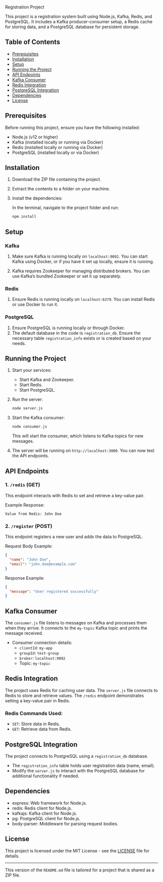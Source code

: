  Registration Project

This project is a registration system built using Node.js, Kafka, Redis, and PostgreSQL. It includes a Kafka producer-consumer setup, a Redis cache for storing data, and a PostgreSQL database for persistent storage.

## Table of Contents
- [Prerequisites](#prerequisites)
- [Installation](#installation)
- [Setup](#setup)
- [Running the Project](#running-the-project)
- [API Endpoints](#api-endpoints)
- [Kafka Consumer](#kafka-consumer)
- [Redis Integration](#redis-integration)
- [PostgreSQL Integration](#postgresql-integration)
- [Dependencies](#dependencies)
- [License](#license)

## Prerequisites

Before running this project, ensure you have the following installed:

- Node.js (v12 or higher)
- Kafka (installed locally or running via Docker)
- Redis (installed locally or running via Docker)
- PostgreSQL (installed locally or via Docker)

## Installation

1. Download the ZIP file containing the project.
2. Extract the contents to a folder on your machine.

3. Install the dependencies:

   In the terminal, navigate to the project folder and run:

   ```bash
   npm install
   ```

## Setup

### Kafka

1. Make sure Kafka is running locally on `localhost:9092`. You can start Kafka using Docker, or if you have it set up locally, ensure it is running.

2. Kafka requires Zookeeper for managing distributed brokers. You can use Kafka’s bundled Zookeeper or set it up separately.

### Redis

1. Ensure Redis is running locally on `localhost:6379`. You can install Redis or use Docker to run it.

### PostgreSQL

1. Ensure PostgreSQL is running locally or through Docker.
2. The default database in the code is `registration_db`. Ensure the necessary table `registration_info` exists or is created based on your needs.

## Running the Project

1. Start your services:
   - Start Kafka and Zookeeper.
   - Start Redis.
   - Start PostgreSQL.

2. Run the server:

   ```bash
   node server.js
   ```

3. Start the Kafka consumer:

   ```bash
   node consumer.js
   ```

   This will start the consumer, which listens to Kafka topics for new messages.

4. The server will be running on `http://localhost:3000`. You can now test the API endpoints.

## API Endpoints

### 1. `/redis` (GET)

This endpoint interacts with Redis to set and retrieve a key-value pair.

Example Response:

```plaintext
Value from Redis: John Doe
```

### 2. `/register` (POST)

This endpoint registers a new user and adds the data to PostgreSQL.

Request Body Example:

```json
{
  "name": "John Doe",
  "email": "john.doe@example.com"
}
```

Response Example:

```json
{
  "message": "User registered successfully"
}
```

## Kafka Consumer

The `consumer.js` file listens to messages on Kafka and processes them when they arrive. It connects to the `my-topic` Kafka topic and prints the message received.

- Consumer connection details:
  - `clientId`: `my-app`
  - `groupId`: `test-group`
  - `broker`: `localhost:9092`
  - Topic: `my-topic`

## Redis Integration

The project uses Redis for caching user data. The `server.js` file connects to Redis to store and retrieve values. The `/redis` endpoint demonstrates setting a key-value pair in Redis.

### Redis Commands Used:
- `SET`: Store data in Redis.
- `GET`: Retrieve data from Redis.

## PostgreSQL Integration

The project connects to PostgreSQL using a `registration_db` database.

- The `registration_info` table holds user registration data (name, email).
- Modify the `server.js` to interact with the PostgreSQL database for additional functionality if needed.

## Dependencies

- express: Web framework for Node.js.
- redis: Redis client for Node.js.
- kafkajs: Kafka client for Node.js.
- pg: PostgreSQL client for Node.js.
- body-parser: Middleware for parsing request bodies.

## License

This project is licensed under the MIT License - see the [LICENSE](LICENSE) file for details.

---

This version of the `README.md` file is tailored for a project that is shared as a ZIP file.
